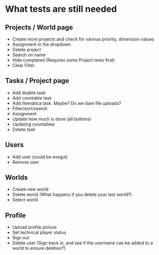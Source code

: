 # What tests are still needed

## Projects / World page
 - Create more projects and check for various priority, dimension values
 - Assignment in the dropdown
 - Delete project
 - Search on name
 - Hide completed (Requires some Project tests first)
 - Clear Filter

## Tasks / Project page

 - Add doable task
 - Add countable task
 - Add litematica task. Maybe? Do we dare file uploads?
 - Filter/sort/search
 - Assignment
 - Update how much is done (all buttons)
 - Updating countables
 - Delete task

## Users
 - Add user (could be evegul)
 - Remove user

## Worlds
 - Create new world
 - Delete world (What happens if you delete your last world?)
 - Select world

## Profile
 - Upload profile picture
 - Set technical player status
 - Sign out
 - Delete user (Sign back in, and see if the username can be added to a world to ensure deletion?)